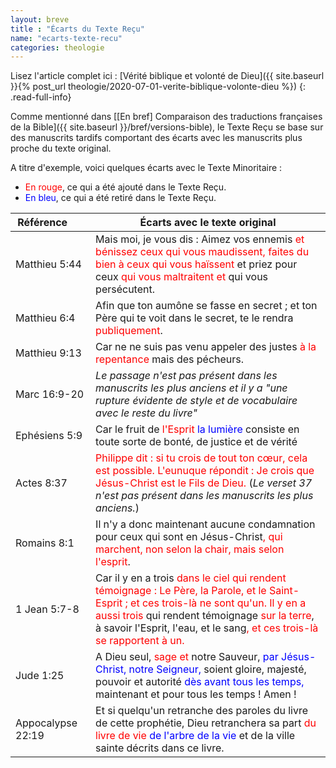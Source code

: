 ```yaml
---
layout: breve
title : "Écarts du Texte Reçu"
name: "ecarts-texte-recu"
categories: theologie
---
```


Lisez l'article complet ici : [Vérité biblique et volonté de Dieu]({{ site.baseurl }}{% post_url theologie/2020-07-01-verite-biblique-volonte-dieu %})
{: .read-full-info}

Comme mentionné dans [[En bref] Comparaison des traductions françaises de la Bible]({{ site.baseurl }}/bref/versions-bible), le Texte Reçu se base sur des manuscrits tardifs comportant des écarts avec les manuscrits plus proche du texte original.

A titre d'exemple, voici quelques écarts avec le Texte Minoritaire :

* <span style="color: red">En rouge</span>, ce qui a été ajouté dans le Texte Reçu.
* <span style="color: blue">En bleu</span>, ce qui a été retiré dans le Texte Reçu.

| Référence&nbsp;&nbsp;&nbsp;&nbsp;&nbsp;&nbsp; | Écarts avec le texte original |
|---|---|
| Matthieu 5:44 | Mais moi, je vous dis : Aimez vos ennemis <span style="color: red">et bénissez ceux qui vous maudissent, faites du bien à ceux qui vous haïssent</span> et priez pour ceux <span style="color: red">qui vous maltraitent et</span> qui vous persécutent. |
| Matthieu 6:4 | Afin que ton aumône se fasse en secret ; et ton Père qui te voit dans le secret, te le rendra <span style="color: red">publiquement</span>. |
| Matthieu 9:13 | Car ne ne suis pas venu appeler des justes <span style="color: red">à la repentance</span> mais des pécheurs. |
| Marc 16:9-20 | *Le passage n'est pas présent dans les manuscrits les plus anciens et il y a "une rupture évidente de style et de vocabulaire avec le reste du livre"* |
| Ephésiens 5:9 | Car le fruit de <span style="color: red">l'Esprit</span> <span style="color: blue">la lumière</span> consiste en toute sorte de bonté, de justice et de vérité |
| Actes 8:37 | <span style="color: red">Philippe dit : si tu crois de tout ton cœur, cela est possible. L'eunuque répondit : Je crois que Jésus-Christ est le Fils de Dieu.</span> (*Le verset 37 n'est pas présent dans les manuscrits les plus anciens.*)|
| Romains 8:1 | Il n'y a donc maintenant aucune condamnation pour ceux qui sont en Jésus-Christ<span style="color: red">, qui marchent, non selon la chair, mais selon l'esprit</span>. |
| 1 Jean 5:7-8 | Car il y en a trois <span style="color: red">dans le ciel qui rendent témoignage : Le Père, la Parole, et le Saint-Esprit ; et ces trois-là ne sont qu'un. Il y en a aussi trois</span> qui rendent témoignage <span style="color: red">sur la terre</span>, à savoir l'Esprit, l'eau, et le sang<span style="color: red">, et ces trois-là se rapportent à un.</span> |
| Jude 1:25 | A Dieu seul, <span style="color: red">sage et</span> notre Sauveur, <span style="color: blue">par Jésus-Christ, notre Seigneur,</span> soient gloire, majesté, pouvoir et autorité <span style="color: blue">dès avant tous les temps,</span> maintenant et pour tous les temps ! Amen ! |
| Appocalypse 22:19 | Et si quelqu'un retranche des paroles du livre de cette prophétie, Dieu retranchera sa part <span style="color: red">du livre de vie</span> <span style="color: blue">de l'arbre de la vie</span> et de la ville sainte décrits dans ce livre. |
